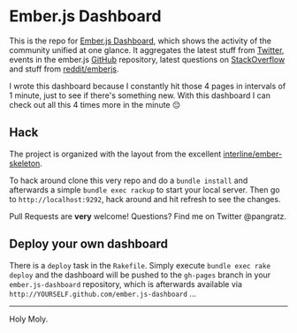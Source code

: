 # Ember.js Dashboard

This is the repo for [Ember.js Dashboard](http://pangratz.github.com/ember.js-dashboard), which shows the activity of the community unified at one glance. It aggregates the latest stuff from [Twitter](http://twitter.com/#!/search/realtime/emberjs), events in the ember.js [GitHub](https://github.com/emberjs/ember.js) repository, latest questions on [StackOverflow](http://stackoverflow.com/questions/tagged/emberjs) and stuff from [reddit/emberjs](http://www.reddit.com/r/emberjs/).

I wrote this dashboard because I constantly hit those 4 pages in intervals of 1 minute, just to see if there's something new. With this dashboard I can check out all this 4 times more in the minute :pensive:

## Hack

The project is organized with the layout from the excellent [interline/ember-skeleton](https://github.com/interline/ember-skeleton).

To hack around clone this very repo and do a `bundle install` and afterwards a simple `bundle exec rackup` to start your local server. Then go to `http://localhost:9292`, hack around and hit refresh to see the changes.

Pull Requests are **very** welcome! Questions? Find me on Twitter @pangratz.

## Deploy your own dashboard

There is a `deploy` task in the `Rakefile`. Simply execute `bundle exec rake deploy` and the dashboard will be pushed to the `gh-pages` branch in your `ember.js-dashboard` repository, which is afterwards available via `http://YOURSELF.github.com/ember.js-dashboard` ...


----

Holy Moly.